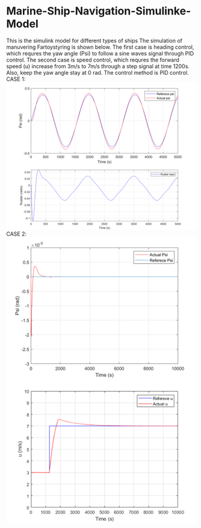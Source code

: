 # Marine-Ship-Navigation-Simulinke-Model
This is the simulink model for different types of ships
The simulation of manuvering Fartoystyring is shown below. The first case is heading control, which requres the yaw angle (Psi) to follow a sine waves signal through PID control. The second case is speed control, which requres the forward speed (u) increase from 3m/s to 7m/s through a step signal at time 1200s. Also, keep the yaw angle stay at 0 rad. The control method is PID control.\
CASE 1:\
![image](https://github.com/LiangZhao13/Marine-Ship-Navigation-Simulink-Model/blob/main/images/heading_Psi.png)
![image](https://github.com/LiangZhao13/Marine-Ship-Navigation-Simulink-Model/blob/main/images/rudder_input.png)
CASE 2:\
![image](https://github.com/LiangZhao13/Marine-Ship-Navigation-Simulink-Model/blob/main/images/speed_Psi.png)
![image](https://github.com/LiangZhao13/Marine-Ship-Navigation-Simulink-Model/blob/main/images/speed_u.png)
